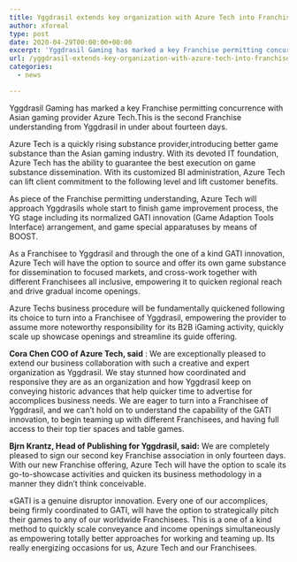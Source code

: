 ```yaml
---
title: Yggdrasil extends key organization with Azure Tech into Franchise
author: xforeal 
type: post
date: 2020-04-29T00:00:00+00:00
excerpt: 'Yggdrasil Gaming has marked a key Franchise permitting concurrence with Asian gaming provider Azure Tech '
url: /yggdrasil-extends-key-organization-with-azure-tech-into-franchise/
categories:
  - news

---
```

Yggdrasil Gaming has marked a key Franchise permitting concurrence with Asian gaming provider Azure Tech.This is the second Franchise understanding from Yggdrasil in under about fourteen days. 

Azure Tech is a quickly rising substance provider,introducing better game substance than the Asian gaming industry. With its devoted IT foundation, Azure Tech has the ability to guarantee the best execution on game substance dissemination. With its customized BI administration, Azure Tech can lift client commitment to the following level and lift customer benefits. 

As piece of the Franchise permitting understanding, Azure Tech will approach Yggdrasils whole start to finish game improvement process, the YG stage including its normalized GATI innovation (Game Adaption Tools Interface) arrangement, and game special apparatuses by means of BOOST. 

As a Franchisee to Yggdrasil and through the one of a kind GATI innovation, Azure Tech will have the option to source and offer its own game substance for dissemination to focused markets, and cross-work together with different Franchisees all inclusive, empowering it to quicken regional reach and drive gradual income openings. 

Azure Techs business procedure will be fundamentally quickened following its choice to turn into a Franchisee of Yggdrasil, empowering the provider to assume more noteworthy responsibility for its B2B iGaming activity, quickly scale up showcase openings and streamline its guide offering. 

**Cora Chen COO of Azure Tech, said** : We are exceptionally pleased to extend our business collaboration with such a creative and expert organization as Yggdrasil. We stay stunned how coordinated and responsive they are as an organization and how Yggdrasil keep on conveying historic advances that help quicker time to advertise for accomplices business needs. We are eager to turn into a Franchisee of Yggdrasil, and we can&#8217;t hold on to understand the capability of the GATI innovation, to begin teaming up with different Franchisees, and having full access to their top tier spaces and table games. 

**Bjrn Krantz, Head of Publishing for Yggdrasil, said:** We are completely pleased to sign our second key Franchise association in only fourteen days. With our new Franchise offering, Azure Tech will have the option to scale its go-to-showcase activities and quicken its business methodology in a manner they didn&#8217;t think conceivable. 

&#171;GATI is a genuine disruptor innovation. Every one of our accomplices, being firmly coordinated to GATI, will have the option to strategically pitch their games to any of our worldwide Franchisees. This is a one of a kind method to quickly scale conveyance and income openings simultaneously as empowering totally better approaches for working and teaming up. Its really energizing occasions for us, Azure Tech and our Franchisees.